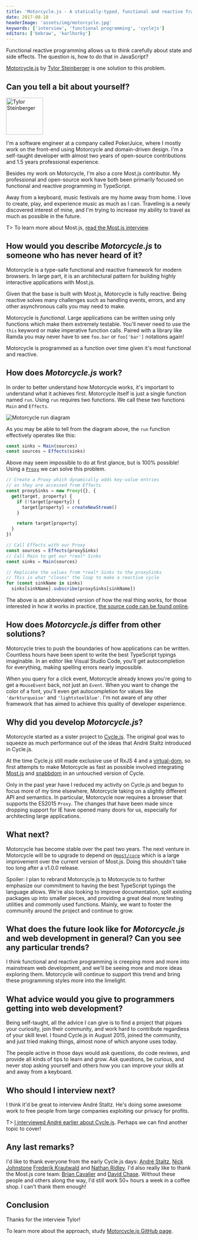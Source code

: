 ```yaml
---
title: 'Motorcycle.js - A statically-typed, functional and reactive framework for modern browsers - Interview with Tylor Steinberger'
date: 2017-08-18
headerImage: 'assets/img/motorcycle.jpg'
keywords: ['interview', 'functional programming', 'cyclejs']
editors: ['bebraw', 'karlhorky']
---
```


Functional reactive programming allows us to think carefully about state and side effects. The question is, how to do that in JavaScript?

[Motorcycle.js](https://github.com/motorcyclejs/motorcyclejs) by [Tylor Steinberger](https://twitter.com/TylorS167) is one solution to this problem.

## Can you tell a bit about yourself?

<p>
<span class="author">
  <img src="https://www.gravatar.com/avatar/8e82cfdc051e96e55ade3ccb870edeff?s=200" alt="Tylor Steinberger" class="author" width="100" height="100" />
</span>

I'm a software engineer at a company called PokerJuice, where I mostly work on the front-end using Motorcycle and domain-driven design. I'm a self-taught developer with almost two years of open-source contributions and 1.5 years professional experience.
</p>

Besides my work on Motorcycle, I'm also a core Most.js contributor. My professional and open-source work have both been primarily focused on functional and reactive programming in TypeScript.

Away from a keyboard, music festivals are my home away from home. I love to create, play, and experience music as much as I can. Traveling is a newly discovered interest of mine, and I'm trying to increase my ability to travel as much as possible in the future.

T> To learn more about Most.js, [read the Most.js interview](/blog/most-interview).

## How would you describe *Motorcycle.js* to someone who has never heard of it?

Motorcycle is a type-safe functional and reactive framework for modern browsers. In large part, it is an architectural pattern for building highly interactive applications with Most.js.

Given that the base is built with Most.js, Motorcycle is fully reactive. Being reactive solves many challenges such as handling events, errors, and any other asynchronous calls you may need to make.

Motorcycle is *functional*. Large applications can be written using only functions which make them extremely testable. You'll never need to use the `this` keyword or make imperative function calls. Paired with a library like Ramda you may never have to see `foo.bar` or `foo['bar']` notations again!

Motorcycle is programmed as a function over time given it's most functional and reactive.

## How does *Motorcycle.js* work?

In order to better understand how Motorcycle works, it's important to understand what it achieves first. Motorcycle itself is just a single function named `run`. Using `run` requires two functions. We call these two functions `Main` and `Effects`.

![Motorcycle run diagram](assets/img/motorcycle/run-diagram.png)

As you may be able to tell from the diagram above, the `run` function effectively operates like this:

```typescript
const sinks = Main(sources)
const sources = Effects(sinks)
```

Above may seem impossible to do at first glance, but is 100% possible! Using a
[`Proxy`](https://developer.mozilla.org/en-US/docs/Web/JavaScript/Reference/Global_Objects/Proxy)
we can solve this problem.

```typescript
// Create a Proxy which dynamically adds key-value entries
// as they are accessed from Effects
const proxySinks = new Proxy({}, {
  get(target, property) {
    if (!target[property]) {
      target[property] = createNewStream()
    }

    return target[property]
  }
})

// Call Effects with our Proxy
const sources = Effects(proxySinks)
// Call Main to get our *real* Sinks
const sinks = Main(sources)

// Replicate the values from *real* Sinks to the proxySinks
// This is what "closes" the loop to make a reactive cycle
for (const sinkName in sinks)
  sinks[sinkName].subscribe(proxySinks[sinkName])
```

The above is an abbreviated version of how the real thing works, for those interested in how it works in practice, [the source code can be found online](https://github.com/motorcyclejs/motorcyclejs/tree/master/run).

## How does *Motorcycle.js* differ from other solutions?

Motorcycle tries to push the boundaries of how applications can be written. Countless hours have been spent to write the best TypeScript typings imaginable. In an editor like Visual Studio Code, you'll get autocompletion for everything, making spelling errors nearly impossible.

When you query for a click event, Motorcycle already knows you're going to get a `MouseEvent` back, not just an `Event`. When you want to change the color of a font, you'll even get autocompletion for values like `'darkturquoise'` and `'lightsteelblue'`. I'm not aware of any other framework that has aimed to achieve this quality of developer experience.

## Why did you develop *Motorcycle.js*?

Motorcycle started as a sister project to [Cycle.js](https://github.com/cyclejs/cyclejs). The original goal was to squeeze as much performance out of the ideas that André Staltz introduced in Cycle.js.

At the time Cycle.js still made exclusive use of RxJS 4 and a [virtual-dom](https://github.com/Matt-Esch/virtual-dom), so first attempts to make Motorcycle as fast as possible involved integrating [Most.js](https://github.com/cujojs/most) and [snabbdom](https://github.com/snabbdom/snabbdom) in an untouched version of Cycle.

Only in the past year have I reduced my activity on Cycle.js and begun to focus more of my time elsewhere, Motorcycle taking on a slightly different API and semantics. In particular, Motorcycle now requires a browser that supports the ES2015 `Proxy`. The changes that have been made since dropping support for IE have opened many doors for us, especially for architecting large applications.

## What next?

Motorcycle has become stable over the past two years. The next venture in Motorcycle will be to upgrade to depend on [`@most/core`](https://github.com/mostjs/core) which is a large improvement over the current version of Most.js. Doing this shouldn't take too long after a v1.0.0 release.

Spoiler: I plan to rebrand Motorcycle.js to Motorcycle.ts to further emphasize our commitment to having the best TypeScript typings the language allows. We're also looking to improve documentation, split existing packages up into smaller pieces, and providing a great deal more testing utilities and commonly used functions. Mainly, we want to foster the community around the project and continue to grow.

## What does the future look like for *Motorcycle.js* and web development in general? Can you see any particular trends?

I think functional and reactive programming is creeping more and more into mainstream web development, and we'll be seeing more and more ideas exploring them. Motorcycle will continue to support this trend and bring these programming styles more into the limelight.

## What advice would you give to programmers getting into web development?

Being self-taught, all the advice I can give is to find a project that piques your curiosity, join their community, and work hard to contribute regardless of your skill level. I found Cycle.js in August 2015, joined the community, and just tried making things, almost none of which anyone uses today.

The people active in those days would ask questions, do code reviews, and provide all kinds of tips to learn and grow. Ask questions, be curious, and never stop asking yourself and others how you can improve your skills at and away from a keyboard.

## Who should I interview next?

I think it'd be great to interview André Staltz. He's doing some awesome work to free people from large companies exploiting our privacy for profits.

T> [I interviewed André earlier about Cycle.js](/blog/cycle-interview). Perhaps we can find another topic to cover!

## Any last remarks?

I'd like to thank everyone from the early Cycle.js days: [André Staltz](https://github.com/staltz), [Nick Johnstone](https://github.com/widdershin) [Frederik Krautwald](https://github.com/frikki) and [Nathan Ridley](https://github.com/axefrog). I'd also really like to thank the Most.js core team: [Brian Cavalier](https://github.com/briancavalier) and [David Chase](https://github.com/davidchase). Without these people and others along the way, I'd still work 50+ hours a week in a coffee shop. I can't thank them enough!

## Conclusion

Thanks for the interview Tylor!

To learn more about the approach, study [Motorcycle.js GitHub page](https://github.com/motorcyclejs/motorcyclejs).
